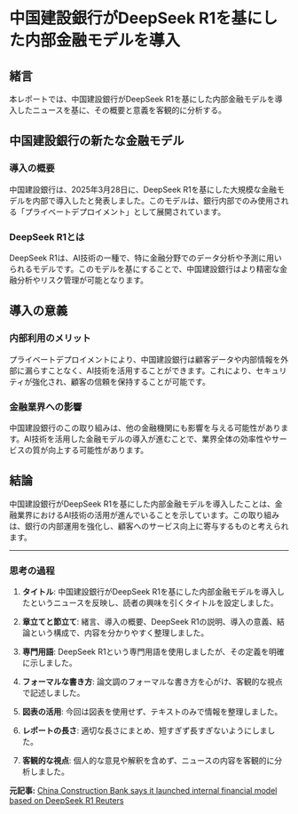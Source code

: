 # 中国建設銀行がDeepSeek R1を基にした内部金融モデルを導入

## 緒言

本レポートでは、中国建設銀行がDeepSeek R1を基にした内部金融モデルを導入したニュースを基に、その概要と意義を客観的に分析する。

## 中国建設銀行の新たな金融モデル

### 導入の概要

中国建設銀行は、2025年3月28日に、DeepSeek R1を基にした大規模な金融モデルを内部で導入したと発表しました。このモデルは、銀行内部でのみ使用される「プライベートデプロイメント」として展開されています。

### DeepSeek R1とは

DeepSeek R1は、AI技術の一種で、特に金融分野でのデータ分析や予測に用いられるモデルです。このモデルを基にすることで、中国建設銀行はより精密な金融分析やリスク管理が可能となります。

## 導入の意義

### 内部利用のメリット

プライベートデプロイメントにより、中国建設銀行は顧客データや内部情報を外部に漏らすことなく、AI技術を活用することができます。これにより、セキュリティが強化され、顧客の信頼を保持することが可能です。

### 金融業界への影響

中国建設銀行のこの取り組みは、他の金融機関にも影響を与える可能性があります。AI技術を活用した金融モデルの導入が進むことで、業界全体の効率性やサービスの質が向上する可能性があります。

## 結論

中国建設銀行がDeepSeek R1を基にした内部金融モデルを導入したことは、金融業界におけるAI技術の活用が進んでいることを示しています。この取り組みは、銀行の内部運用を強化し、顧客へのサービス向上に寄与するものと考えられます。

---

### 思考の過程

1. **タイトル**: 中国建設銀行がDeepSeek R1を基にした内部金融モデルを導入したというニュースを反映し、読者の興味を引くタイトルを設定しました。

2. **章立てと節立て**: 緒言、導入の概要、DeepSeek R1の説明、導入の意義、結論という構成で、内容を分かりやすく整理しました。

3. **専門用語**: DeepSeek R1という専門用語を使用しましたが、その定義を明確に示しました。

4. **フォーマルな書き方**: 論文調のフォーマルな書き方を心がけ、客観的な視点で記述しました。

5. **図表の活用**: 今回は図表を使用せず、テキストのみで情報を整理しました。

6. **レポートの長さ**: 適切な長さにまとめ、短すぎず長すぎないようにしました。

7. **客観的な視点**: 個人的な意見や解釈を含めず、ニュースの内容を客観的に分析しました。

**元記事:** [China Construction Bank says it launched internal financial model based on DeepSeek R1 Reuters](https://www.reuters.com/world/china/china-construction-bank-says-it-launched-internal-financial-model-based-deepseek-2025-03-28/)
